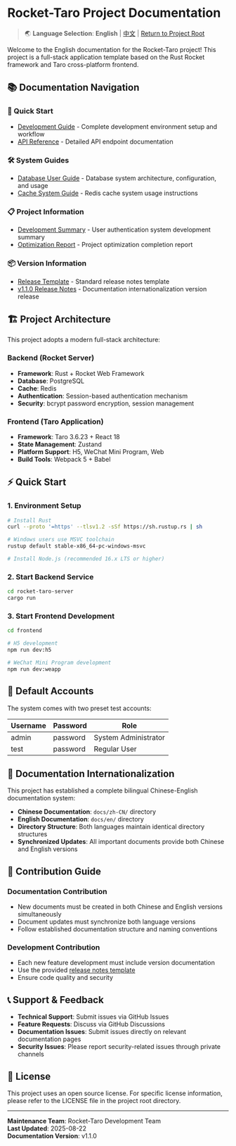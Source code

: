 # Rocket-Taro Project Documentation

> 🌏 **Language Selection**: **English** | [中文](../zh-CN/README.md) | [Return to Project Root](../../README.md)

Welcome to the English documentation for the Rocket-Taro project! This project is a full-stack application template based on the Rust Rocket framework and Taro cross-platform frontend.

## 📚 Documentation Navigation

### 🚀 Quick Start
- [Development Guide](guides/development.md) - Complete development environment setup and workflow
- [API Reference](api/api-reference.md) - Detailed API endpoint documentation

### 🛠️ System Guides
- [Database User Guide](guides/database-guide.md) - Database system architecture, configuration, and usage
- [Cache System Guide](guides/cache-guide.md) - Redis cache system usage instructions

### 📋 Project Information
- [Development Summary](project/development-summary.md) - User authentication system development summary
- [Optimization Report](project/optimization-report.md) - Project optimization completion report

### 📦 Version Information
- [Release Template](releases/template.md) - Standard release notes template
- [v1.1.0 Release Notes](releases/v1.1.0.md) - Documentation internationalization version release

## 🏗️ Project Architecture

This project adopts a modern full-stack architecture:

### Backend (Rocket Server)
- **Framework**: Rust + Rocket Web Framework
- **Database**: PostgreSQL 
- **Cache**: Redis
- **Authentication**: Session-based authentication mechanism
- **Security**: bcrypt password encryption, session management

### Frontend (Taro Application)
- **Framework**: Taro 3.6.23 + React 18
- **State Management**: Zustand
- **Platform Support**: H5, WeChat Mini Program, Web
- **Build Tools**: Webpack 5 + Babel

## ⚡ Quick Start

### 1. Environment Setup
```bash
# Install Rust
curl --proto '=https' --tlsv1.2 -sSf https://sh.rustup.rs | sh

# Windows users use MSVC toolchain
rustup default stable-x86_64-pc-windows-msvc

# Install Node.js (recommended 16.x LTS or higher)
```

### 2. Start Backend Service
```bash
cd rocket-taro-server
cargo run
```

### 3. Start Frontend Development
```bash
cd frontend

# H5 development
npm run dev:h5

# WeChat Mini Program development  
npm run dev:weapp
```

## 🔐 Default Accounts

The system comes with two preset test accounts:

| Username | Password | Role             |
|----------|----------|------------------|
| admin    | password | System Administrator |
| test     | password | Regular User     |

## 📖 Documentation Internationalization

This project has established a complete bilingual Chinese-English documentation system:

- **Chinese Documentation**: `docs/zh-CN/` directory
- **English Documentation**: `docs/en/` directory
- **Directory Structure**: Both languages maintain identical directory structures
- **Synchronized Updates**: All important documents provide both Chinese and English versions

## 🤝 Contribution Guide

### Documentation Contribution
- New documents must be created in both Chinese and English versions simultaneously
- Document updates must synchronize both language versions
- Follow established documentation structure and naming conventions

### Development Contribution
- Each new feature development must include version documentation
- Use the provided [release notes template](releases/template.md)
- Ensure code quality and security

## 📞 Support & Feedback

- **Technical Support**: Submit issues via GitHub Issues
- **Feature Requests**: Discuss via GitHub Discussions
- **Documentation Issues**: Submit issues directly on relevant documentation pages
- **Security Issues**: Please report security-related issues through private channels

## 📄 License

This project uses an open source license. For specific license information, please refer to the LICENSE file in the project root directory.

---

**Maintenance Team**: Rocket-Taro Development Team  
**Last Updated**: 2025-08-22  
**Documentation Version**: v1.1.0